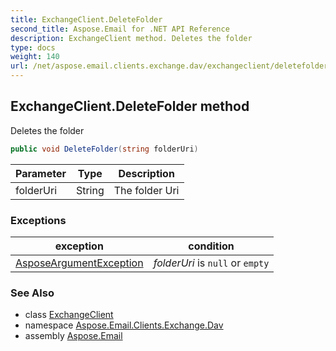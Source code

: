 ```yaml
---
title: ExchangeClient.DeleteFolder
second_title: Aspose.Email for .NET API Reference
description: ExchangeClient method. Deletes the folder
type: docs
weight: 140
url: /net/aspose.email.clients.exchange.dav/exchangeclient/deletefolder/
---
```

## ExchangeClient.DeleteFolder method

Deletes the folder

```csharp
public void DeleteFolder(string folderUri)
```

| Parameter | Type | Description |
| --- | --- | --- |
| folderUri | String | The folder Uri |

### Exceptions

| exception | condition |
| --- | --- |
| [AsposeArgumentException](../../../aspose.email/asposeargumentexception/) | *folderUri* is `null` or `empty` |

### See Also

* class [ExchangeClient](../)
* namespace [Aspose.Email.Clients.Exchange.Dav](../../exchangeclient/)
* assembly [Aspose.Email](../../../)


